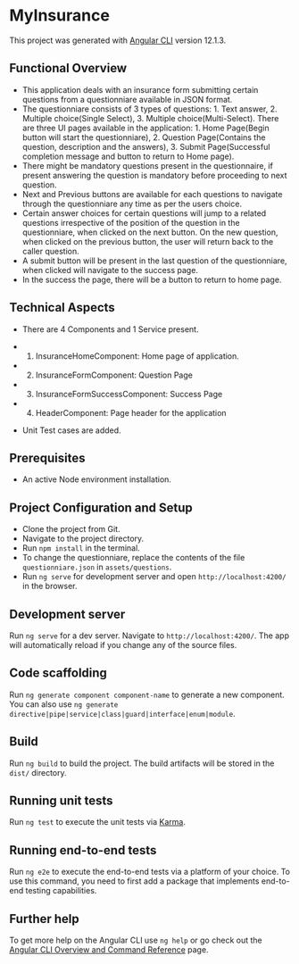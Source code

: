 # MyInsurance

This project was generated with [Angular CLI](https://github.com/angular/angular-cli) version 12.1.3.

## Functional Overview

- This application deals with an insurance form submitting certain questions from a questionniare available in JSON format.
- The questionniare consists of 3 types of questions: 1. Text answer, 2. Multiple choice(Single Select), 3. Multiple choice(Multi-Select). There are three UI pages available in the application: 1. Home Page(Begin button will start the questionniare), 2. Question Page(Contains the question, description and the answers), 3. Submit Page(Successful completion message and button to return to Home page).
- There might be mandatory questions present in the questionnaire, if present answering the question is mandatory before proceeding to next question.
- Next and Previous buttons are available for each questions to navigate through the questionniare any time as per the users choice.
- Certain answer choices for certain questions will jump to a related questions irrespective of the position of the question in the questionniare, when clicked on the next button. On the new question, when clicked on the previous button, the user will return back to the caller question.
- A submit button will be present in the last question of the questionniare, when clicked will navigate to the success page.
- In the success the page, there will be a button to return to home page.

## Technical Aspects

- There are 4 Components and 1 Service present.
- 1. InsuranceHomeComponent: Home page of application.
- 2. InsuranceFormComponent: Question Page
- 3. InsuranceFormSuccessComponent: Success Page
- 4. HeaderComponent: Page header for the application

- Unit Test cases are added.

## Prerequisites

- An active Node environment installation.

## Project Configuration and Setup

- Clone the project from Git.
- Navigate to the project directory.
- Run `npm install` in the terminal.
- To change the questionniare, replace the contents of the file `questionniare.json` in `assets/questions`.
- Run `ng serve` for development server and open `http://localhost:4200/` in the browser.

## Development server

Run `ng serve` for a dev server. Navigate to `http://localhost:4200/`. The app will automatically reload if you change any of the source files.

## Code scaffolding

Run `ng generate component component-name` to generate a new component. You can also use `ng generate directive|pipe|service|class|guard|interface|enum|module`.

## Build

Run `ng build` to build the project. The build artifacts will be stored in the `dist/` directory.

## Running unit tests

Run `ng test` to execute the unit tests via [Karma](https://karma-runner.github.io).

## Running end-to-end tests

Run `ng e2e` to execute the end-to-end tests via a platform of your choice. To use this command, you need to first add a package that implements end-to-end testing capabilities.

## Further help

To get more help on the Angular CLI use `ng help` or go check out the [Angular CLI Overview and Command Reference](https://angular.io/cli) page.
